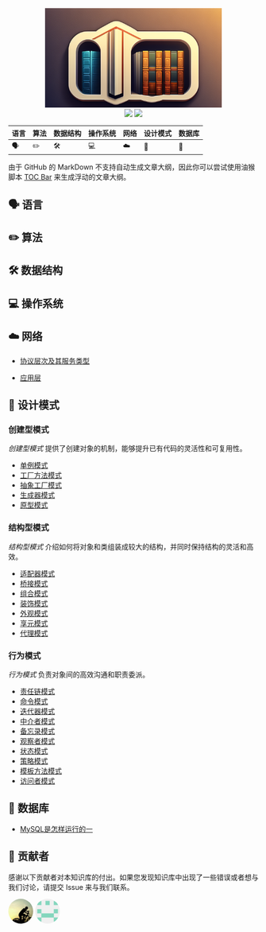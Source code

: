 <div align="center"><img src="assets/imgs/Logo-WiseBase.png" style="height: 200px;"></div>
<div align="center">
  <img src="https://img.shields.io/badge/WiseBase-在线阅读-lightgreen" />
  <img src="https://img.shields.io/badge/License-GPL2.0-lightgreen" />
</div>

| 语言             | 算法      | 数据结构 | 操作系统   | 网络 | 设计模式 | 数据库 |
| ---------------- | --------- | -------- | ---------- | ---- | -------- | ------ |
| :speaking_head: | :pencil2: | :hammer_and_wrench: | :computer: | :cloud: | :bookmark: | :floppy_disk: |

由于 GitHub 的 MarkDown 不支持自动生成文章大纲，因此你可以尝试使用油猴脚本 [TOC Bar](https://greasyfork.org/zh-CN/scripts/406337-toc-bar-auto-generating-table-of-content) 来生成浮动的文章大纲。

## :speaking_head: 语言

## :pencil2: 算法

## :hammer_and_wrench: 数据结构

## :computer: 操作系统

## :cloud: 网络

- [协议层次及其服务类型](./docs/network/协议层次及其服务类型.md)

- [应用层](./docs/network/应用层.md)

  

## :bookmark: 设计模式

### 创建型模式

*创建型模式* 提供了创建对象的机制，能够提升已有代码的灵活性和可复用性。

- [单例模式](./docs/designPatterns/单例模式.md)
- [工厂方法模式](./docs/designPatterns/工厂方法模式.md)
- [抽象工厂模式](./docs/designPatterns/抽象工厂模式.md)
- [生成器模式](./docs/designPatterns/生成器模式.md)
- [原型模式](./docs/designPatterns/原型模式.md)

### 结构型模式

*结构型模式* 介绍如何将对象和类组装成较大的结构，并同时保持结构的灵活和高效。

- [适配器模式](./docs/designPatterns/适配器模式.md)
- [桥接模式](./docs/designPatterns/桥接模式.md)
- [组合模式](./docs/designPatterns/组合模式.md)
- [装饰模式](./docs/designPatterns/装饰模式.md)
- [外观模式](./docs/designPatterns/外观模式.md)
- [享元模式](./docs/designPatterns/享元模式.md)
- [代理模式](./docs/designPatterns/代理模式.md)

### 行为模式

*行为模式* 负责对象间的高效沟通和职责委派。

- [责任链模式](./docs/designPatterns/责任链模式.md)
- [命令模式](./docs/designPatterns/命令模式.md)
- [迭代器模式](./docs/designPatterns/迭代器模式.md)
- [中介者模式](./docs/designPatterns/中介者模式.md)
- [备忘录模式](./docs/designPatterns/备忘录模式.md)
- [观察者模式](docs/designPatterns/观察者模式.md)
- [状态模式](docs/designPatterns/状态模式.md)
- [策略模式](docs/designPatterns/策略模式.md)
- [模板方法模式](docs/designPatterns/模板方法模式.md)
- [访问者模式](docs/designPatterns/访问者模式.md)

## :floppy_disk: 数据库
- [MySQL是怎样运行的一](./docs/MySQL/MySQL是怎样运行的.md)
## :busts_in_silhouette: 贡献者

感谢以下贡献者对本知识库的付出。如果您发现知识库中出现了一些错误或者想与我们讨论，请提交 Issue 来与我们联系。

<div align="left">
  <a href="https://github.com/IIMars"><img src="assets/imgs/Contributor-IIMars.png" style="height: 50px; border-radius: 50%;" /></a>
  <a href="https://github.com/changguangsheng"><img src="assets/imgs/Contributor-cgs.png" style="height: 50px; border-radius: 50%;" /></a>
</div>
